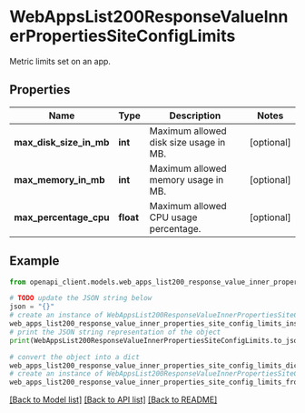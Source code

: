 # WebAppsList200ResponseValueInnerPropertiesSiteConfigLimits

Metric limits set on an app.

## Properties

Name | Type | Description | Notes
------------ | ------------- | ------------- | -------------
**max_disk_size_in_mb** | **int** | Maximum allowed disk size usage in MB. | [optional] 
**max_memory_in_mb** | **int** | Maximum allowed memory usage in MB. | [optional] 
**max_percentage_cpu** | **float** | Maximum allowed CPU usage percentage. | [optional] 

## Example

```python
from openapi_client.models.web_apps_list200_response_value_inner_properties_site_config_limits import WebAppsList200ResponseValueInnerPropertiesSiteConfigLimits

# TODO update the JSON string below
json = "{}"
# create an instance of WebAppsList200ResponseValueInnerPropertiesSiteConfigLimits from a JSON string
web_apps_list200_response_value_inner_properties_site_config_limits_instance = WebAppsList200ResponseValueInnerPropertiesSiteConfigLimits.from_json(json)
# print the JSON string representation of the object
print(WebAppsList200ResponseValueInnerPropertiesSiteConfigLimits.to_json())

# convert the object into a dict
web_apps_list200_response_value_inner_properties_site_config_limits_dict = web_apps_list200_response_value_inner_properties_site_config_limits_instance.to_dict()
# create an instance of WebAppsList200ResponseValueInnerPropertiesSiteConfigLimits from a dict
web_apps_list200_response_value_inner_properties_site_config_limits_from_dict = WebAppsList200ResponseValueInnerPropertiesSiteConfigLimits.from_dict(web_apps_list200_response_value_inner_properties_site_config_limits_dict)
```
[[Back to Model list]](../README.md#documentation-for-models) [[Back to API list]](../README.md#documentation-for-api-endpoints) [[Back to README]](../README.md)


